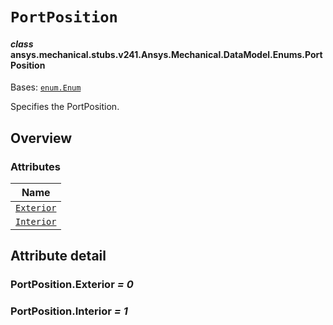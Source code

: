 # `PortPosition`



#### *class* ansys.mechanical.stubs.v241.Ansys.Mechanical.DataModel.Enums.PortPosition

Bases: [`enum.Enum`](https://docs.python.org/3/library/enum.html#enum.Enum)

Specifies the PortPosition.

<!-- !! processed by numpydoc !! -->

<a id="overview"></a>

## Overview

### Attributes

| Name |
| ------------------------------------------------------------------------------------------------------------ |
| [`Exterior`](../../../../../v242/Ansys/Mechanical/DataModel/Enums/PortPosition.md#PortPosition.Exterior) |
| [`Interior`](../../../../../v242/Ansys/Mechanical/DataModel/Enums/PortPosition.md#PortPosition.Interior) |

<a id="attribute-detail"></a>

## Attribute detail

<a id="PortPosition.Exterior"></a>

### PortPosition.Exterior *= 0*

<a id="PortPosition.Interior"></a>

### PortPosition.Interior *= 1*



